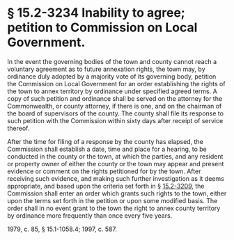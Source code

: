 # § 15.2-3234 Inability to agree; petition to Commission on Local Government.

<p>In the event the governing bodies of the town and county cannot reach a voluntary agreement as to future annexation rights, the town may, by ordinance duly adopted by a majority vote of its governing body, petition the Commission on Local Government for an order establishing the rights of the town to annex territory by ordinance under specified agreed terms. A copy of such petition and ordinance shall be served on the attorney for the Commonwealth, or county attorney, if there is one, and on the chairman of the board of supervisors of the county. The county shall file its response to such petition with the Commission within sixty days after receipt of service thereof.</p><p>After the time for filing of a response by the county has elapsed, the Commission shall establish a date, time and place for a hearing, to be conducted in the county or the town, at which the parties, and any resident or property owner of either the county or the town may appear and present evidence or comment on the rights petitioned for by the town. After receiving such evidence, and making such further investigation as it deems appropriate, and based upon the criteria set forth in § <a href='http://law.lis.virginia.gov/vacode/15.2-3209/'>15.2-3209</a>, the Commission shall enter an order which grants such rights to the town, either upon the terms set forth in the petition or upon some modified basis. The order shall in no event grant to the town the right to annex county territory by ordinance more frequently than once every five years.</p><p>1979, c. 85, § 15.1-1058.4; 1997, c. 587.</p>